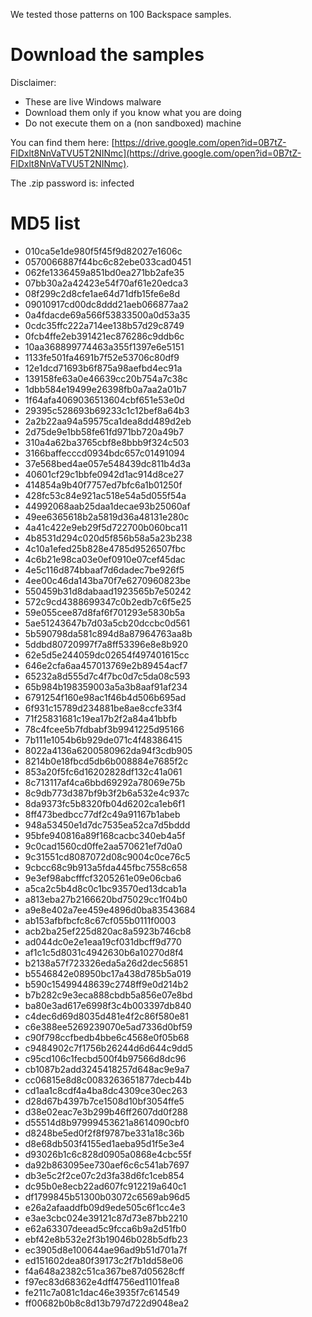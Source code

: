 We tested those patterns on 100 Backspace samples.

# Download the samples

Disclaimer:

- These are live Windows malware
- Download them only if you know what you are doing
- Do not execute them on a (non sandboxed) machine

You can find them here: [https://drive.google.com/open?id=0B7tZ-FlDxlt8NnVaTVU5T2NINmc](https://drive.google.com/open?id=0B7tZ-FlDxlt8NnVaTVU5T2NINmc).

The .zip password is: infected

# MD5 list

- 010ca5e1de980f5f45f9d82027e1606c
- 0570066887f44bc6c82ebe033cad0451
- 062fe1336459a851bd0ea271bb2afe35
- 07bb30a2a42423e54f70af61e20edca3
- 08f299c2d8cfe1ae64d71dfb15fe6e8d
- 09010917cd00dc8ddd21aeb066877aa2
- 0a4fdacde69a566f53833500a0d53a35
- 0cdc35ffc222a714ee138b57d29c8749
- 0fcb4ffe2eb391421ec876286c9ddb6c
- 10aa368899774463a355f1397e6e5151
- 1133fe501fa4691b7f52e53706c80df9
- 12e1dcd71693b6f875a98aefbd4ec91a
- 139158fe63a0e46639cc20b754a7c38c
- 1dbb584e19499e26398fb0a7aa2a01b7
- 1f64afa4069036513604cbf651e53e0d
- 29395c528693b69233c1c12bef8a64b3
- 2a2b22aa94a59575ca1dea8dd489d2eb
- 2d75de9e1bb58fe61fd971bb720a49b7
- 310a4a62ba3765cbf8e8bbb9f324c503
- 3166baffecccd0934bdc657c01491094
- 37e568bed4ae057e548439dc811b4d3a
- 40601cf29c1bbfe0942d1ac914d8ce27
- 414854a9b40f7757ed7bfc6a1b01250f
- 428fc53c84e921ac518e54a5d055f54a
- 44992068aab25daa1decae93b25060af
- 49ee6365618b2a5819d36a48131e280c
- 4a41c422e9eb29f5d722700b060bca11
- 4b8531d294c020d5f856b58a5a23b238
- 4c10a1efed25b828e4785d9526507fbc
- 4c6b21e98ca03e0ef0910e07cef45dac
- 4e5c116d874bbaaf7d6dadec7be926f5
- 4ee00c46da143ba70f7e6270960823be
- 550459b31d8dabaad1923565b7e50242
- 572c9cd4388699347c0b2edb7c6f5e25
- 59e055cee87d8faf6f701293e5830b5a
- 5ae51243647b7d03a5cb20dccbc0d561
- 5b590798da581c894d8a87964763aa8b
- 5ddbd80720997f7a8ff53396e8e8b920
- 62e5d5e244059dc02654f497401615cc
- 646e2cfa6aa457013769e2b89454acf7
- 65232a8d555d7c4f7bc0d7c5da08c593
- 65b984b198359003a5a3b8aaf91af234
- 6791254f160e98ac1f46b4d506b695ad
- 6f931c15789d234881be8ae8ccfe33f4
- 71f25831681c19ea17b2f2a84a41bbfb
- 78c4fcee5b7fdbabf3b9941225d95166
- 7b111e1054b6b929de071c4f48386415
- 8022a4136a6200580962da94f3cdb905
- 8214b0e18fbcd5db6b008884e7685f2c
- 853a20f5fc6d16202828df132c41a061
- 8c713117af4ca6bbd69292a78069e75b
- 8c9db773d387bf9b3f2b6a532e4c937c
- 8da9373fc5b8320fb04d6202ca1eb6f1
- 8ff473bedbcc77df2c49a91167b1abeb
- 948a53450e1d7dc7535ea52ca7d5bddd
- 95bfe940816a89f168cacbc340eb4a5f
- 9c0cad1560cd0ffe2aa570621ef7d0a0
- 9c31551cd8087072d08c9004c0ce76c5
- 9cbcc68c9b913a5fda445fbc7558c658
- 9e3ef98abcfffcf3205261e09e06cba6
- a5ca2c5b4d8c0c1bc93570ed13dcab1a
- a813eba27b2166620bd75029cc1f04b0
- a9e8e402a7ee459e4896d0ba83543684
- ab153afbfbcfc8c67cf055b0111f0003
- acb2ba25ef225d820ac8a5923b746cb8
- ad044dc0e2e1eaa19cf031dbcff9d770
- af1c1c5d8031c4942630b6a10270d8f4
- b2138a57f723326eda5a26d2dec56851
- b5546842e08950bc17a438d785b5a019
- b590c15499448639c2748ff9e0d214b2
- b7b282c9e3eca888cbdb5a856e07e8bd
- ba80e3ad617e6998f3c4b003397db840
- c4dec6d69d8035d481e4f2c86f580e81
- c6e388ee5269239070e5ad7336d0bf59
- c90f798ccfbedb4bbe6c4568e0f05b68
- c9484902c7f1756b26244d6d644c9dd5
- c95cd106c1fecbd500f4b97566d8dc96
- cb1087b2add3245418257d648ac9e9a7
- cc06815e8d8c0083263651877decb44b
- cd1aa1c8cdf4a4ba8dc4309ce30ec263
- d28d67b4397b7ce1508d10bf3054ffe5
- d38e02eac7e3b299b46ff2607dd0f288
- d55514d8b97999453621a8614090cbf0
- d8248be5ed0f2f8f9787be331a18c36b
- d8e68db503f4155ed1aeba95d1f5e3e4
- d93026b1c6c828d0905a0868e4cbc55f
- da92b863095ee730aef6c6c541ab7697
- db3e5c2f2ce07c2d3fa38d6fc1ceb854
- dc95b0e8ecb22ad607fc912219a640c1
- df1799845b51300b03072c6569ab96d5
- e26a2afaaddfb09d9ede505c6f1cc4e3
- e3ae3cbc024e39121c87d73e87bb2210
- e62a63307deead5c9fcca6b9a2d51fb0
- ebf42e8b532e2f3b19046b028b5dfb23
- ec3905d8e100644ae96ad9b51d701a7f
- ed151602dea80f39173c2f7b1dd58e06
- f4a648a2382c51ca367be87d05628cff
- f97ec83d68362e4dff4756ed1101fea8
- fe211c7a081c1dac46e3935f7c614549
- ff00682b0b8c8d13b797d722d9048ea2

